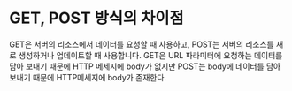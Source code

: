 # GET, POST 방식의 차이점

GET은 서버의 리소스에서 데이터를 요청할 때 사용하고, 
POST는 서버의 리소스를 새로 생성하거나 업데이트할 때 사용합니다.
GET은 URL 파라미터에 요청하는 데이터를 담아 보내기 때문에 HTTP 메세지에 body가 없지만
POST는 body에 데이터를 담아 보내기 때문에 HTTP메세지에 body가 존재한다.
